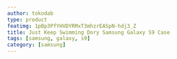 ```yaml
---
author: tokodab
type: product
featimg: 1pBp3PfYHVDYRMxT3mhzrEASpN-hdj3_Z
title: Just Keep Swimming Dory Samsung Galaxy S9 Case
tags: [samsung, galaxy, s9]
category: [samsung]
---
```

